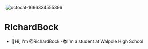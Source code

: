 :![octocat-1696334555396](https://github.com/RichardBock/RichardB/assets/146837420/7f1bf477-9a26-4891-a456-6d09a488eb76)
# RichardBock
- 👋Hi, I'm @RichardBock
-📚I'm a student at Walpole High School

